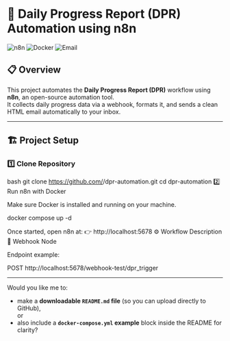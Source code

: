 # 🚀 Daily Progress Report (DPR) Automation using n8n

![n8n](https://img.shields.io/badge/Automation-n8n-orange)
![Docker](https://img.shields.io/badge/Containerized-Docker-blue)
![Email](https://img.shields.io/badge/Email-Gmail%20SMTP-green)

## 📋 Overview
This project automates the **Daily Progress Report (DPR)** workflow using **n8n**, an open-source automation tool.  
It collects daily progress data via a webhook, formats it, and sends a clean HTML email automatically to your inbox.

---

## 🏗️ Project Setup

### 1️⃣ Clone Repository
bash
git clone https://github.com/<your-username>/dpr-automation.git
cd dpr-automation
2️⃣ Run n8n with Docker

Make sure Docker is installed and running on your machine.

docker compose up -d


Once started, open n8n at:
👉 http://localhost:5678
⚙️ Workflow Description
🔹 Webhook Node

Endpoint example:

POST http://localhost:5678/webhook-test/dpr_trigger

---

Would you like me to:
- make a **downloadable `README.md` file** (so you can upload directly to GitHub),  
or  
- also include a **`docker-compose.yml` example** block inside the README for clarity?
